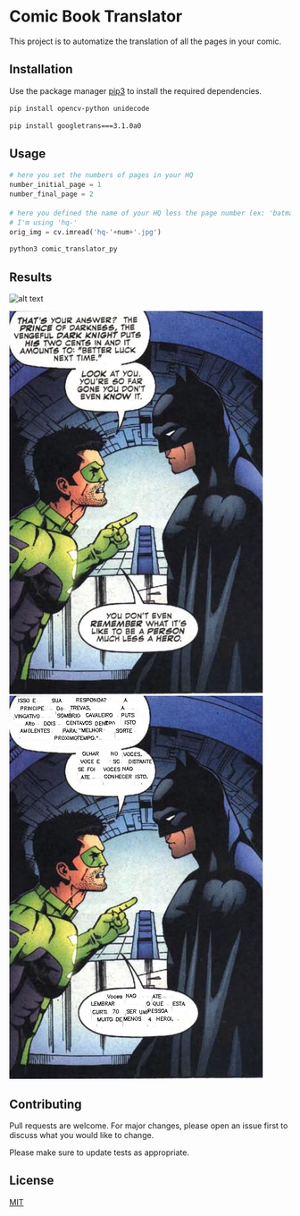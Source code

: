 # Comic Book Translator

This project is to automatize the translation of all the pages in your comic.

## Installation

Use the package manager [pip3](https://pip.pypa.io/en/stable/) to install the required dependencies.

```bash
pip install opencv-python unidecode
```

```bash
pip install googletrans===3.1.0a0
```

## Usage

```python
# here you set the numbers of pages in your HQ
number_initial_page = 1
number_final_page = 2

# here you defined the name of your HQ less the page number (ex: 'batman-')
# I'm using 'hq-'
orig_img = cv.imread('hq-'+num+'.jpg')
```

```bash
python3 comic_translator_py
```
## Results
![alt text](https://camo.githubusercontent.com/f9841da613b3cd8d5dd220621198e1dcb7a719eec1e3cb97daf457060b7a86bd/68747470733a2f2f692e696d6775722e636f6d2f5654454b436b722e706e67)

![alt text](results/hq-01.jpg)
![alt text](results/hq-01-translated.png)


## Contributing
Pull requests are welcome. For major changes, please open an issue first to discuss what you would like to change.

Please make sure to update tests as appropriate.

## License
[MIT](https://choosealicense.com/licenses/mit/)